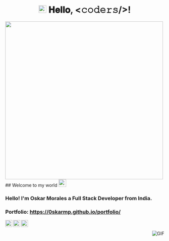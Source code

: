 <div>
<h1 align="center">
  <img src="GIF/Earth.gif" width="24px">
  𝐇𝐞𝐥𝐥𝐨, &lt;𝚌𝚘𝚍𝚎𝚛𝚜/&gt;!
</h1>
  <img src="https://media.giphy.com/media/L8K62iTDkzGX6/giphy.gif" width="500" aling="center" />
  ## Welcome to my world <img src="https://github.com/TheDudeThatCode/TheDudeThatCode/blob/master/Assets/Earth.gif" width="24px">

### Hello! I'm Oskar Morales a Full Stack Developer from India.

### Portfolio: https://0skarmp.github.io/portfolio/


<a href="https://https://www.linkedin.com/in/oskarmorales/">
  <img align="left" alt="Oskar Morales" width="22px" src="https://cdn.jsdelivr.net/npm/simple-icons@v3/icons/linkedin.svg" />
</a>
<a href="https://https://www.facebook.com/oskar.morales.965580?locale=es_LA">
  <img align="left" alt="Oskar Morales" width="22px" src="https://cdn.jsdelivr.net/npm/simple-icons@v3/icons/facebook.svg" />
</a>
<a href="https://https://www.instagram.com/mposkar/">
  <img align="left" alt="Oskar Morales" width="22px" src="https://cdn.jsdelivr.net/npm/simple-icons@v3/icons/instagram.svg" />
</a>


<br />
<br />

  <img align="right" alt="GIF" src="https://media.giphy.com/media/836HiJc7pgzy8iNXCn/giphy.gif" />
</div>
